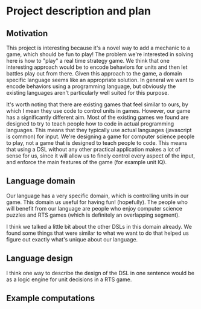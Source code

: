 # Project description and plan

## Motivation

This project is interesting because it's a novel way to add
a mechanic to a game, which should be fun to play! The
problem we're interested in solving here is how to "play" a
real time strategy game. We think that one interesting
approach would be to encode behaviors for units and then let
battles play out from there. Given this approach to the game,
a domain specific language seems like an appropriate solution.
In general we want to encode behaviors using a
programming language, but obviously the existing
languages aren't particularly well suited for this purpose.

It's worth noting that there are existing games that feel
similar to ours, by which I mean they use code to control
units in games. However, our game has a significantly
different aim. Most of the existing games we found are designed
to try to teach people how to code in actual programming
languages. This means that they typically use actual languages
(javascript is common) for input. We're designing a game for
computer science people to play, not a game that is designed
to teach people to code. This means that using a DSL without
any other practical application makes a lot of sense for us,
since it will allow us to finely control every aspect of the
input, and enforce the main features of the game (for example
unit IQ).

## Language domain

Our language has a very specific domain, which is controlling
units in our game. This domain us useful for having fun!
(hopefully). The people who will benefit from our language are
people who enjoy computer science puzzles and RTS games (which
is definitely an overlapping segment).

I think we talked a little bit about the other DSLs in this
domain already. We found some things that were similar to what
we want to do that helped us figure out exactly what's unique
about our language.

## Language design

I think one way to describe the design of the DSL
in one sentence would be as a logic engine for unit
decisions in a RTS game. 


## Example computations
